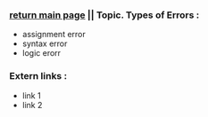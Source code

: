 ### [return main page](..README.md) || Topic. Types of Errors :
* assignment error
* syntax error
* logic erorr

### Extern links :
* link 1
* link 2
